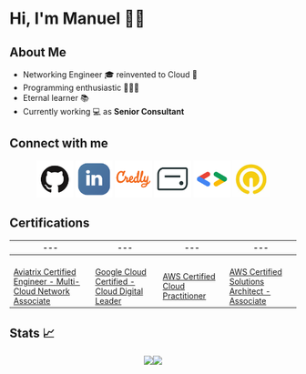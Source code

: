 # Hi, I'm Manuel 👋🏻 #

## About Me ##

- Networking Engineer 🎓 reinvented to Cloud 💬 
- Programming enthusiastic 👨🏻‍💻 
- Eternal learner 📚 
- Currently working 💻 as <strong>Senior Consultant</strong>

## Connect with me ##

<p align="center">
    <a href="https://github.com/manueldiazsoto"><img src="/images/icon-github.png" alt="GitHub" height="65" width="65"></a>
    <a href="https://www.linkedin.com/in/manueldiazsoto/"><img src="/images/icon-linkedin.png" alt="LinkedIn" height="65" width="65"></a>
    <a href="https://www.credly.com/users/manueldiazsoto"><img src="/images/icon-credly.png" alt="Credly" height="65" width="65"></a>
    <a href="https://www.credential.net/profile/manueldiazsoto/wallet"><img src="/images/icon-accredible.png" alt="Accredible.net" height="65" width="65"></a>
    <a href="https://g.dev/manueldiazsoto"><img src="/images/icon-googledev.png" alt="Google Developer" height="65" width="65"></a>
    <a href="https://www.cloudskillsboost.google/public_profiles/120ef6de-26a5-42d4-93ce-e239968f37ab"><img src="/images/icon-qwiklabs.jpeg" alt="QwikLabs" height="65" width="65"></a>
</p>

## Certifications ##

| --- | --- | --- | --- |
| --- | --- | --- | --- |
| <p><a href="/images/badge_aviatrix_multicloud_network_associate.png" alt="" height="65" width="65"></a></p> | <a href="/images/badges/google_cloud_certified_cloud_digital_leader.png" alt="" height="65" width="65"> | <a href="/images/badges/aws_certified_cloud_practitioner.png" alt="" height="65" width="65"> | <a href="/images/badges/aws_certified_solutions_architect_associate.png" alt="" height="65" width="65"> |
| [Aviatrix Certified Engineer - Multi-Cloud Network Associate](https://www.credly.com/badges/b321726a-fec4-495e-ab7e-e8814d8b9f59) | [Google Cloud Certified - Cloud Digital Leader](https://www.credential.net/5916bb03-d3bf-4c74-a186-88db50f071ff) | [AWS Certified Cloud Practitioner](https://www.credly.com/badges/14377f94-0763-40ff-8172-acbb445a0f0b) | [AWS Certified Solutions Architect - Associate](https://www.credly.com/badges/313bb8d3-5314-4bab-9032-376fe8bf1f67) |

## Stats 📈 ##

<p align="center">
    <img align="center" src="https://github-readme-stats.vercel.app/api/top-langs/?username=manueldiazsoto&layout=compact&show_icons=true&title_color=fff&icon_color=79ff97&text_color=9f9f9f&bg_color=151515" height="150"><img align="center" src="https://github-readme-stats.vercel.app/api/?username=manueldiazsoto&hide=contribs,prs&show_icons=true&title_color=fff&icon_color=79ff97&text_color=9f9f9f&bg_color=151515" height="150">
</p>